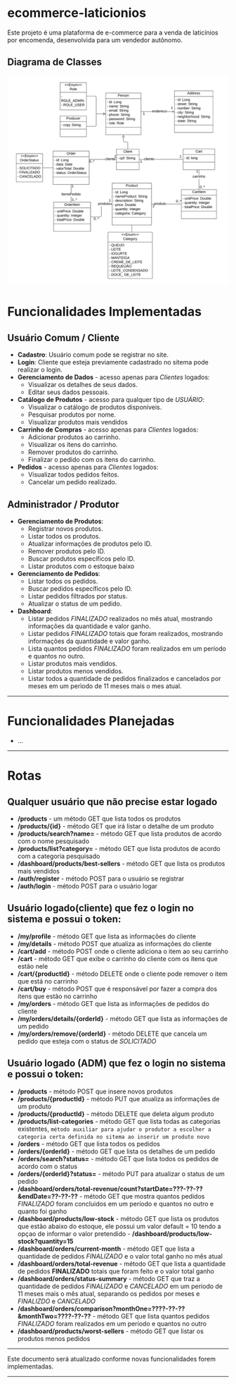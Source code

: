 # ecommerce-laticionios
Este projeto é uma plataforma de e-commerce para a venda de laticínios por encomenda, desenvolvida para um vendedor autônomo.

## Diagrama de Classes

![Diagrama de Classes](CLASSE_UML.png)

# Funcionalidades Implementadas

## Usuário Comum / Cliente
- **Cadastro**: Usuário comum pode se registrar no site.
- **Login**: Cliente que esteja previamente cadastrado no sitema pode realizar o login.
- **Gerenciamento de Dados** - acesso apenas para *Clientes* logados:
  - Visualizar os detalhes de seus dados.
  - Editar seus dados pessoais.
- **Catálogo de Produtos** - acesso para qualquer tipo de *USUÁRIO*:
  - Visualizar o catálogo de produtos disponíveis.
  - Pesquisar produtos por nome.
  - Visualizar produtos mais vendidos
- **Carrinho de Compras** - acesso apenas para *Clientes* logados:
  - Adicionar produtos ao carrinho.
  - Visualizar os itens do carrinho.
  - Remover produtos do carrinho.
  - Finalizar o pedido com os itens do carrinho.
- **Pedidos** - acesso apenas para *Clientes* logados:
  - Visualizar todos pedidos feitos.
  - Cancelar um pedido realizado.

## Administrador / Produtor
- **Gerenciamento de Produtos**:
  - Registrar novos produtos.
  - Listar todos os produtos.
  - Atualizar informações de produtos pelo ID.
  - Remover produtos pelo ID.
  - Buscar produtos específicos pelo ID.
  - Listar produtos com o estoque baixo
- **Gerenciamento de Pedidos**:
  - Listar todos os pedidos.
  - Buscar pedidos específicos pelo ID.
  - Listar pedidos filtrados por status.
  - Atualizar o status de um pedido.
- **Dashboard**:
  - Listar pedidos *FINALIZADO* realizados no mês atual, mostrando informaçôes da quantidade e valor ganho.
  - Listar pedidos *FINALIZADO* totais que foram realizados, mostrando informaçôes da quantidade e valor ganho.
  - Lista quantos pedidos *FINALIZADO* foram realizados em um período e quantos no outro.
  - Listar produtos mais vendidos.
  - Listar produtos menos vendidos.
  - Listar todos a quantidade de pedidos finalizados e cancelados por meses em um perìodo de 11 meses mais o mes atual.

---

# Funcionalidades Planejadas
- ...

---

# Rotas

## Qualquer usuário que não precise estar logado
- **/products**  - um método GET que lista todos os produtos
- **/products/{id}**  - método GET que irá listar o detalhe de um produto
- **/products/search?name=** - método GET que lista produtos de acordo com o nome pesquisado
- **/products/list?category=** - método GET que lista produtos de acordo com a categoria pesquisado
- **/dashboard/products/best-sellers** - método GET que lista os produtos mais vendidos
- **/auth/register** - método POST para o usuário se registrar
- **/auth/login** - método POST para o usuário logar

## Usuário logado(cliente) que fez o login no sistema e possui o token:
- **/my/profile**  - método GET que lista as informações do cliente 
- **/my/details**  - método POST que atualiza as informações do cliente
- **/cart/add**  - método POST onde o cliente adiciona o item ao seu carrinho
- **/cart**  - método GET que exibe o carrinho do cliente com os itens que estão nele
- **/cart/{productId}**  - método DELETE onde o cliente pode remover o item que está no carrinho 
- **/cart/buy**  - método POST que é responsável por fazer a compra dos itens que estão no carrinho
- **/my/orders**  - método GET que lista as informações de pedidos do cliente
- **/my/orders/details/{orderId}**  - método GET que lista as informações de um pedido
- **/my/orders/remove/{orderId}**  - método DELETE que cancela um pedido que esteja com o status de *SOLICITADO*

## Usuário logado (ADM) que fez o login no sistema e possui o token:
- **/products**  - método POST que insere novos produtos
- **/products/{productId}**  - método PUT que atualiza as informações de um produto
- **/products/{productId}**  - método DELETE que deleta algum produto
- **/products/list-categories**  - método GET que lista todas as categorias existentes, `método auxiliar para ajudar o produtor a escolher a categoria certa definida no sitema ao inserir um produto novo`
- **/orders** - método GET que lista todos os pedidos
- **/orders/{orderId}** - método GET que lista os detalhes de um pedido
- **/orders/search?status=** - método GET que lista todos os pedidos de acordo com o status
- **/orders/{orderId}?status=** - método PUT para atualizar o status de um pedido
- **/dashboard/orders/total-revenue/count?startDate=???-??-??&endDate=??-??-??**  - método GET que mostra quantos pedidos *FINALIZADO* foram concluidos em um período e quantos no outro e quanto foi ganho
- **/dashboard/products/low-stock**  - método GET que lista os produtos que estão abaixo do estoque, ele possui um valor default = 10 tendo a opçao de informar o valor pretendido - **/dashboard/products/low-stock?quantity=15**
- **/dashboard/orders/current-month** - método GET que lista a quantidade de pedidos *FINALIZADO* e o valor total ganho no mês atual
- **/dashboard/orders/total-revenue** - método GET que lista a quantidade de pedidos **FINALIZADO** totais que foram feito e o valor total ganho
- **/dashboard/orders/status-summary** - método GET que traz a quantidade de pedidos *FINALIZADO* e *CANCELADO* em um período de 11 meses mais o mês atual, separando os pedidos por meses e *FINALIZDO* e *CANCELADO*
- **/dashboard/orders/comparison?monthOne=????-??-??&monthTwo=????-??-??** - método GET que lista quantos pedidos *FINALIZADO* foram realizados em um período e quantos no outro
- **/dashboard/products/worst-sellers** - método GET que listar os produtos menos pedidos

---

Este documento será atualizado conforme novas funcionalidades forem implementadas.

---

